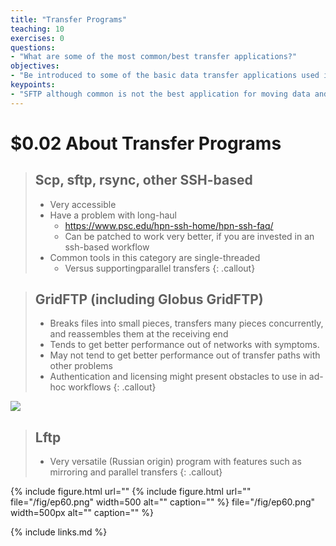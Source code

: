 ```yaml
---
title: "Transfer Programs"
teaching: 10
exercises: 0
questions:
- "What are some of the most common/best transfer applications?"
objectives:
- "Be introduced to some of the basic data transfer applications used in research."
keypoints:
- "SFTP although common is not the best application for moving data and there exists other SSH versions and tools that will transfer larger data for you better."
---
```


# $0.02 About Transfer Programs

> ## Scp, sftp, rsync, other SSH\-based
>  * Very accessible
>  * Have a problem with long-haul
>    * [https://www\.psc\.edu/hpn\-ssh\-home/hpn\-ssh\-faq/](https://www\.psc\.edu/hpn\-ssh\-home/hpn\-ssh\-faq/)
>    * Can be patched to work very better\, if you are invested in an ssh\-based workflow
>  * Common tools in this category are single\-threaded
>    * Versus supportingparallel transfers
{: .callout}

> ## GridFTP (including Globus GridFTP\)
>  * Breaks files into small pieces, transfers many pieces concurrently, and reassembles them at the receiving end
>  * Tends to get better performance out of networks with symptoms.
>  * May not tend to get better performance out of transfer paths with other problems
>  * Authentication and licensing might present obstacles to use in ad-hoc workflows
{: .callout}

<img src ="/Data-Movement-dissemination-and-archiving/assets/img/globus_rclone/globus_and_rclone4.png" />

> ## Lftp
>  * Very versatile (Russian origin) program with features such as mirroring and parallel transfers
{: .callout}

{% include figure.html url=""
{% include figure.html url="" file="/fig/ep60.png" width=500 alt="" caption="" %}
   file="/fig/ep60.png" width=500px alt="" caption="" %}

{% include links.md %}

